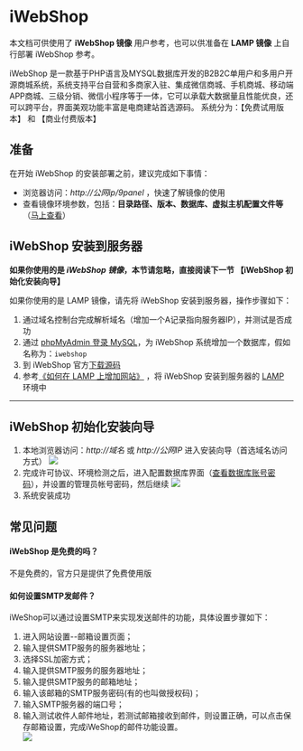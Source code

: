 # iWebShop

本文档可供使用了 **iWebShop 镜像** 用户参考，也可以供准备在 **LAMP 镜像** 上自行部署 iWebShop 参考。

iWebShop 是一款基于PHP语言及MYSQL数据库开发的B2B2C单用户和多用户开源商城系统，系统支持平台自营和多商家入驻、集成微信商城、手机商城、移动端APP商城、三级分销、微信小程序等于一体，它可以承载大数据量且性能优良，还可以跨平台，界面美观功能丰富是电商建站首选源码。 系统分为：【免费试用版本】 和 【商业付费版本】

## 准备

在开始 iWebShop 的安装部署之前，建议完成如下事情：

* 浏览器访问：*http://公网ip/9panel* ，快速了解镜像的使用
* 查看镜像环境参数，包括：**目录路径、版本、数据库、虚拟主机配置文件等** （[马上查看](https://support.websoft9.com/docs/lamp/zh/stack-components.html)）

## iWebShop 安装到服务器

**如果你使用的是 *iWebShop 镜像*，本节请忽略，直接阅读下一节 【iWebShop 初始化安装向导】**

如果你使用的是 LAMP 镜像，请先将 iWebShop 安装到服务器，操作步骤如下：

1. 通过域名控制台完成解析域名（增加一个A记录指向服务器IP），并测试是否成功
2. 通过 [phpMyAdmin 登录 MySQL](https://support.websoft9.com/docs/lamp/zh/admin-mysql.html)，为 iWebShop 系统增加一个数据库，假如名称为：`iwebshop`
3. 到 iWebShop 官方[下载源码](http://www.aircheng.com/down)
4. 参考[《如何在 LAMP 上增加网站》](https://support.websoft9.com/docs/lamp/zh/solution-deployment.html#安装第二个网站) ，将 iWebShop 安装到服务器的 [LAMP](https://support.websoft9.com/docs/lamp/zh/) 环境中

---

## iWebShop 初始化安装向导

1. 本地浏览器访问：*http://域名* 或 *http://公网IP* 进入安装向导（首选域名访问方式）
    ![](https://libs.websoft9.com/Websoft9/DocsPicture/zh/iwebshop/iwebshop-install001-websoft9.png)
2.  完成许可协议、环境检测之后，进入配置数据库界面（[查看数据库账号密码](https://support.websoft9.com/docs/lamp/zh/stack-accounts.html)），并设置的管理员帐号密码，然后继续
    ![](https://libs.websoft9.com/Websoft9/DocsPicture/zh/iwebshop/iwebshop-install002-websoft9.png)
3.  系统安装成功

## 常见问题

#### iWebShop 是免费的吗？

不是免费的，官方只是提供了免费使用版

#### 如何设置SMTP发邮件？

iWeShop可以通过设置SMTP来实现发送邮件的功能，具体设置步骤如下：  
1. 进入网站设置--邮箱设置页面；  
2. 输入提供SMTP服务的服务器地址；  
3. 选择SSL加密方式；  
4. 输入提供SMTP服务的服务器地址；  
5. 输入提供SMTP服务的邮箱地址；  
6. 输入该邮箱的SMTP服务密码(有的也叫做授权码)；  
7. 输入SMTP服务器的端口号；  
8. 输入测试收件人邮件地址，若测试邮箱接收到邮件，则设置正确，可以点击保存邮箱设置，完成iWeShop的邮件功能设置。  
  ![](https://libs.websoft9.com/Websoft9/DocsPicture/zh/iwebshop/iweshop-smtp-websoft9.png)
